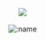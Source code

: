 <p align="center">
  <a href="https://discord.com/users/743929637930795068"> <img align="center" src="https://lanyard.kyrie25.me/api/743929637930795068?waveColor=fff&waveSpotifyColor=212121&gradient=fff&borderRadius=25px&bg=000"/></a>
  <br>
  <br>
  <img src="https://komarev.com/ghpvc/?username=csynholic&color=gray&style=plastic" alt=":name" />
</p>
